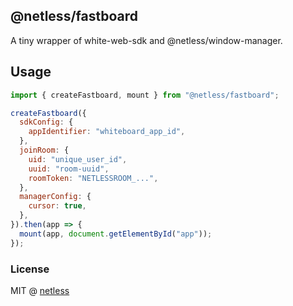 ## @netless/fastboard

A tiny wrapper of white-web-sdk and @netless/window-manager.

## Usage

```js
import { createFastboard, mount } from "@netless/fastboard";

createFastboard({
  sdkConfig: {
    appIdentifier: "whiteboard_app_id",
  },
  joinRoom: {
    uid: "unique_user_id",
    uuid: "room-uuid",
    roomToken: "NETLESSROOM_...",
  },
  managerConfig: {
    cursor: true,
  },
}).then(app => {
  mount(app, document.getElementById("app"));
});
```

### License

MIT @ [netless](https://github.com/netless-io)
